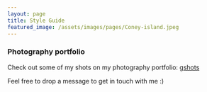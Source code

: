 ```yaml
---
layout: page
title: Style Guide
featured_image: /assets/images/pages/Coney-island.jpeg
---
```


### Photography portfolio 

Check out some of my shots on my photography portfolio: [gshots](https://gandalf1819.github.io/photography)

Feel free to drop a message to get in touch with me :)
